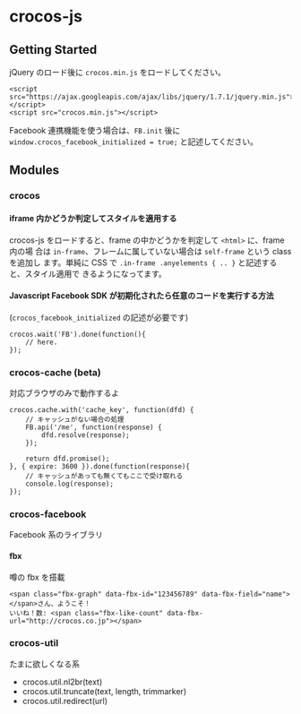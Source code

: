 crocos-js
================================================================================


Getting Started
--------------------------------------------------------------------------------

jQuery のロード後に `crocos.min.js` をロードしてください。

    <script src="https://ajax.googleapis.com/ajax/libs/jquery/1.7.1/jquery.min.js"></script>
    <script src="crocos.min.js"></script>


Facebook 連携機能を使う場合は、`FB.init` 後に `window.crocos_facebook_initialized = true;` と記述してください。


Modules
--------------------------------------------------------------------------------

### crocos

#### iframe 内かどうか判定してスタイルを適用する

crocos-js をロードすると、frame の中かどうかを判定して `<html>` に、frame 内の場
合は `in-frame`、フレームに属していない場合は `self-frame` という class を追加し
ます。単純に CSS で `.in-frame .anyelements { .. }` と記述すると、スタイル適用で
きるようになってます。


#### Javascript Facebook SDK が初期化されたら任意のコードを実行する方法

(`crocos_facebook_initialized` の記述が必要です)

    crocos.wait('FB').done(function(){
        // here.
    });


### crocos-cache (beta)

対応ブラウザのみで動作するよ

    crocos.cache.with('cache_key', function(dfd) {
        // キャッシュがない場合の処理
        FB.api('/me', function(response) {
            dfd.resolve(response);
        });
        
        return dfd.promise();
    }, { expire: 3600 }).done(function(response){
        // キャッシュがあっても無くてもここで受け取れる
        console.log(response);
    });


### crocos-facebook

Facebook 系のライブラリ


#### fbx

噂の fbx を搭載

    <span class="fbx-graph" data-fbx-id="123456789" data-fbx-field="name"></span>さん、ようこそ！
    いいね！数: <span class="fbx-like-count" data-fbx-url="http://crocos.co.jp"></span>


### crocos-util

たまに欲しくなる系

- crocos.util.nl2br(text)
- crocos.util.truncate(text, length, trimmarker)
- crocos.util.redirect(url)

